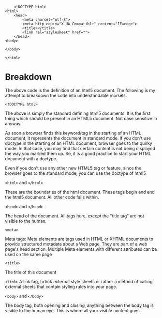 

		<!DOCTYPE html>
	<html>
		<head>
			<meta charset="utf-8">
			<meta http-equiv="X-UA-Compatible" content="IE=edge">
			<title></title>
			<link rel="stylesheet" href="">
		</head>
	<body>
	
	</body>

	</html>




Breakdown
=========

The above code is the definition of an html5 document. The following is my attempt to breakdown the code into understandable morsels.

``<!DOCTYPE html>``

The above is simply the standard defining html5 documents. It is the first thing which should be present in an HTML5 document. Not case sensitive in anyway.

As soon a browser finds this keyword/tag in the starting of an HTML document, it represents the document in standard mode. If you don't use doctype in the starting of an HTML document, browser goes to the quirky mode. In that case, you may find that certain content is not being displayed the way you marked them up. So, it is a good practice to start your HTML document with a doctype. 

Even if you don't use any other new HTML5 tag or feature, since the browser goes to the standard mode, you can use the doctype of html5

``<html>`` and ``</html>``

These are the boundaries of the html document. These tags begin and end the html5 document. All other code falls within.

``<head>`` and ``</head>``

The head of the document. All tags here, except the "title tag" are not visible to the human.

``<meta>``

Meta tags: Meta elements are tags used in HTML or XHTML documents to provide structured metadata about a Web page. They are part of a web page's head section. Multiple Meta elements with different attributes can be used on the same page

``<title>``

The title of this document

``<link>``
A link tag, to link external style sheets or rather a method of calling external sheets that contain styling rules into your page.

``<body>`` and ``</body>``

The body tag, both opening and closing, anything between the body tag is visible to the human eye. This is where all your visible content goes.

